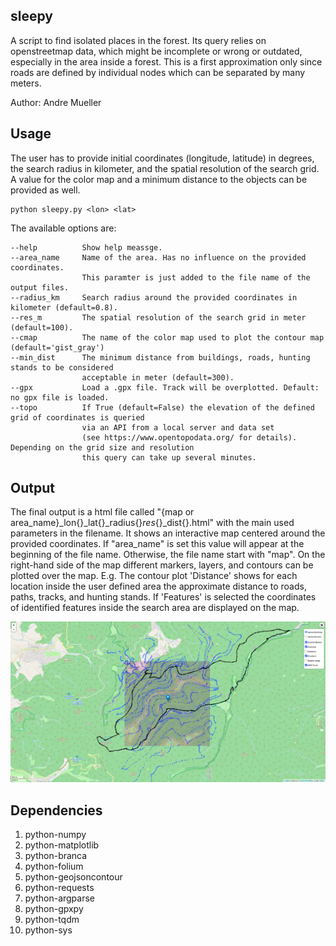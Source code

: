 sleepy
------

A script to find isolated places in the forest. Its query relies on openstreetmap data, which might be incomplete
or wrong or outdated, especially in the area inside a forest. This is a first approximation only since roads are defined
by individual nodes which can be separated by many meters.

Author: Andre Mueller

Usage
-----

The user has to provide initial coordinates (longitude, latitude) in degrees, the search radius in kilometer, and the 
spatial resolution of the search grid. A value for the color map and a minimum distance to the objects can be provided
as well.

```
python sleepy.py <lon> <lat>
```

The available options are:

    --help          Show help meassge.
    --area_name     Name of the area. Has no influence on the provided coordinates. 
                    This paramter is just added to the file name of the output files.
    --radius_km     Search radius around the provided coordinates in kilometer (default=0.8).
    --res_m         The spatial resolution of the search grid in meter (default=100).
    --cmap          The name of the color map used to plot the contour map (default='gist_gray')
    --min_dist      The minimum distance from buildings, roads, hunting stands to be considered 
                    acceptable in meter (default=300).
    --gpx           Load a .gpx file. Track will be overplotted. Default: no gpx file is loaded.
    --topo          If True (default=False) the elevation of the defined grid of coordinates is queried
                    via an API from a local server and data set 
                    (see https://www.opentopodata.org/ for details). Depending on the grid size and resolution
                    this query can take up several minutes.


Output
------

The final output is a html file called "{map or area_name}_lon{}_lat{}_radius{}_res_{}_dist{}.html" with the main used 
parameters in the filename. It shows an interactive map centered around the provided
coordinates. If "area_name" is set this value will appear at the beginning of the file name. Otherwise, the file name start 
with "map". On the right-hand side of the map different markers, layers, and contours can be plotted over the map.
E.g. The contour plot 'Distance' shows for each location inside the user defined area the approximate distance to roads, 
paths, tracks, and hunting stands. If 'Features' is selected the coordinates of identified features inside the search area 
are displayed on the map.

![Example output](https://github.com/amuellerastro/sleepy/blob/main/example.png?raw=true)


Dependencies
------------

   1. python-numpy
   1. python-matplotlib
   1. python-branca
   1. python-folium
   1. python-geojsoncontour
   1. python-requests
   1. python-argparse
   1. python-gpxpy
   1. python-tqdm
   1. python-sys
